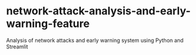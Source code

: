 # network-attack-analysis-and-early-warning-feature
Analysis of network attacks and early warning system using Python and Streamlit
